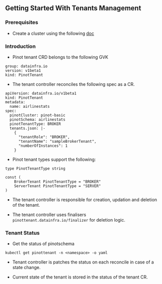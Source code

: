 ## Getting Started With Tenants Management

### Prerequisites
- Create a cluster using the following [doc](./getting_started_tenants.md.md)

### Introduction

- Pinot tenant CRD belongs to the following GVK
```
group: datainfra.io
version: v1beta1
kind: PinotTenant
```
- The tenant controller reconciles the following spec as a CR.

```
apiVersion: datainfra.io/v1beta1
kind: PinotTenant
metadata:
  name: airlinestats
spec:
  pinotCluster: pinot-basic
  pinotSchema: airlinestats
  pinotTenantType: BROKER
  tenants.json: |- 
    {
      "tenantRole": "BROKER",
      "tenantName": "sampleBrokerTenant",
      "numberOfInstances": 1
    }
```

- Pinot tenant types support the following:
```
type PinotTenantType string

const (
	BrokerTenant PinotTenantType = "BROKER"
	ServerTenant PinotTenantType = "SERVER"
)
```

- The tenant controller is responsible for creation, updation and deletion of the tenant.

- The tenant controller uses finalisers ```pinottenant.datainfra.io/finalizer``` for deletion logic.

### Tenant Status

- Get the status of pinotschema
```
kubectl get pinottenant -n <namespace> -o yaml
```

- Tenant controller is patches the status on each reconcile in case of a state change.

- Current state of the tenant is stored in the status of the tenant CR.

```

```
